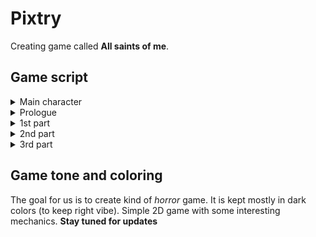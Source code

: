 # **Pixtry**
Creating game called **All saints of me**.

## Game script

<details>
<summary>Main character</summary>
<p>

*Derek Williams* is a chronic criminal who spent his 15 years in prison. He is psychopath who doesn't have any emotions.

</p> </details>

<details>
<summary>Prologue</summary>
<p>

One day a group of scientists offers Derek to undergo psychological experiment on the condition that he gets what he wants. So Derek agreed and went to the experiment. But the true purpose of the experiment was not only psychological.
</p>
<p>

In fact Derek is a psychopath which means he doesn’t have any regular human emotions like sympathize or love someone else. He doesn’t even know about this kind of expression. So that’s why scientists chose him and tricked him into the artificial brain chip experiment.  The goal of the experiment is to install those kinds of emotions to his brain and change his behavior.
</p> </details>
<details>
<summary>1st part</summary>
<p>

After the chip was installed, Derek wakes up in a room with hospital equipment and he doesn’t know anything about where he is. He only knows he has to get out of this place.  So Derek starts exploring the mysterious place. In the early part of the story the place looks like a some kind of orphanage  where he meets a young boy. When he meets the boy, strange creatures start chasing them and the boy saves Derek. When Derek asks the boy where they are and who he is, the boy gets angry and leaves him at the place and says “I cannot help you even if you don’t know me. You  don’t even know nothing about yourself. So you have to find the way out by yourself or remember me and come back to me”. Then the boy ran and disappeared.
</p> </details>

<details>
<summary>2nd part</summary>
<p> 

Then the second part of the story begins with the boy disappearing. The place right now looks like school. Derek again chased with those strange creatures. When he escapes from them Derek explores many scenes that contain various conversations and events. After that he got wounded by one of those creatures and he faints.
</p> </details>

<details>
<summary>3rd part</summary>
<p> 

Then the third part of the story begins. Derek wakes up in a prison cell. Then he meets a crazy guy and he starts talking about some strange things. When Derek asks him where they are and who he is, the crazy guy starts to try to kill him. They chase around the prison and after Derek finally kills him, the guy said “I bet the second time will be more pleasurable than the first time”. Then Derek starts remembering about himself and he goes back to the kid.
</p> </details>
  
  
## Game tone and coloring

The goal for us is to create kind of *horror* game. It is kept mostly in dark colors (to keep right vibe). Simple 2D game with some interesting mechanics. **Stay tuned for updates**

